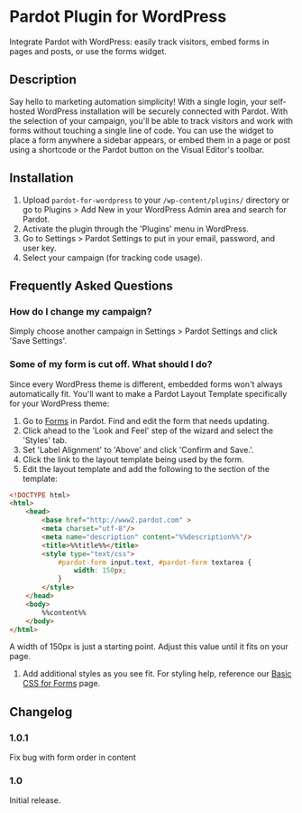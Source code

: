 # Pardot Plugin for WordPress #
Integrate Pardot with WordPress: easily track visitors, embed forms in pages and posts, or use the forms widget.

## Description ##

Say hello to marketing automation simplicity! With a single login, your self-hosted WordPress installation will be securely connected with Pardot. With the selection of your campaign, you'll be able to track visitors and work with forms without touching a single line of code. You can use the widget to place a form anywhere a sidebar appears, or embed them in a page or post using a shortcode or the Pardot button on the Visual Editor's toolbar.

## Installation ##

1. Upload `pardot-for-wordpress` to your `/wp-content/plugins/` directory or go to Plugins > Add New in your WordPress Admin area and search for Pardot.
1. Activate the plugin through the 'Plugins' menu in WordPress.
1. Go to Settings > Pardot Settings to put in your email, password, and user key.
1. Select your campaign (for tracking code usage).

## Frequently Asked Questions ##

### How do I change my campaign? ###

Simply choose another campaign in Settings > Pardot Settings and click 'Save Settings'.

### Some of my form is cut off. What should I do? ###

Since every WordPress theme is different, embedded forms won't always automatically fit. You'll want to make a Pardot Layout Template specifically for your WordPress theme:

1. Go to <a href="https://pi.pardot.com/form" target="_blank">Forms</a> in Pardot. Find and edit the form that needs updating.
1. Click ahead to the 'Look and Feel' step of the wizard and select the 'Styles' tab.
1. Set 'Label Alignment' to 'Above' and click 'Confirm and Save.'.
1. Click the link to the layout template being used by the form.
1. Edit the layout template and add the following to the <head> section of the template:

```html
<!DOCTYPE html>
<html>
	<head>
		<base href="http://www2.pardot.com" >
		<meta charset="utf-8"/>
		<meta name="description" content="%%description%%"/>
		<title>%%title%%</title>
		<style type="text/css">
			#pardot-form input.text, #pardot-form textarea {
				width: 150px;
			}
		</style>
	</head>
	<body>
		%%content%%
	</body>
</html>
```
A width of 150px is just a starting point. Adjust this value until it fits on your page.

1. Add additional styles as you see fit. For styling help, reference our <a href="http://www.pardot.com/help/faqs/forms/basic-css-for-forms" target="_blank">Basic CSS for Forms</a> page.

## Changelog ##

### 1.0.1 ###
Fix bug with form order in content

### 1.0 ###
Initial release.